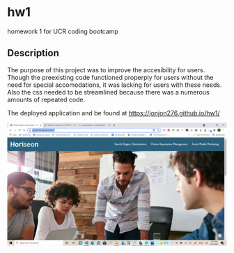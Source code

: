 # hw1
homework 1 for UCR coding bootcamp

## Description

The purpose of this project was to improve the accesibility for users. Though the preexisting code functioned properply for users without the need for special accomodations, it was lacking for users with these needs. Also the css needed to
be streamlined because there was a numerous amounts of repeated code.



The deployed application and be found at https://jonjon276.github.io/hw1/


   <img src="./assets/images/application-screenshot.png">